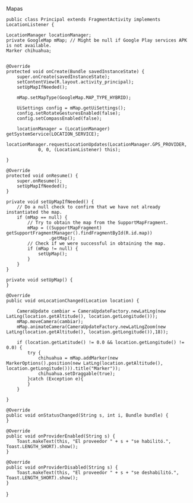Mapas

    public class Principal extends FragmentActivity implements LocationListener {

    LocationManager locationManager;
    private GoogleMap mMap; // Might be null if Google Play services APK is not available.
    Marker chihuahua;


    @Override
    protected void onCreate(Bundle savedInstanceState) {
        super.onCreate(savedInstanceState);
        setContentView(R.layout.activity_principal);
        setUpMapIfNeeded();

        mMap.setMapType(GoogleMap.MAP_TYPE_HYBRID);

        UiSettings config = mMap.getUiSettings();
        config.setRotateGesturesEnabled(false);
        config.setCompassEnabled(false);

        locationManager = (LocationManager) getSystemService(LOCATION_SERVICE);
        locationManager.requestLocationUpdates(LocationManager.GPS_PROVIDER,
                0, 0, (LocationListener) this);

    }

    @Override
    protected void onResume() {
        super.onResume();
        setUpMapIfNeeded();
    }
  
    private void setUpMapIfNeeded() {
        // Do a null check to confirm that we have not already instantiated the map.
        if (mMap == null) {
            // Try to obtain the map from the SupportMapFragment.
            mMap = ((SupportMapFragment) getSupportFragmentManager().findFragmentById(R.id.map))
                    .getMap();
            // Check if we were successful in obtaining the map.
            if (mMap != null) {
                setUpMap();
            }
        }
    }

    private void setUpMap() {
    }

    @Override
    public void onLocationChanged(Location location) {

        CameraUpdate cambiar = CameraUpdateFactory.newLatLng(new LatLng(location.getAltitude(), location.getLongitude()));
        mMap.moveCamera(cambiar);
        mMap.animateCamera(CameraUpdateFactory.newLatLngZoom(new LatLng(location.getAltitude(), location.getLongitude()),18));

        if (location.getLatitude() != 0.0 && location.getLongitude() != 0.0) {
            try {
                chihuahua = mMap.addMarker(new MarkerOptions().position(new LatLng(location.getAltitude(), location.getLongitude())).title("Marker"));
                chihuahua.setDraggable(true);
            }catch (Exception e){
            }
        }

    }

    @Override
    public void onStatusChanged(String s, int i, Bundle bundle) {
    }

    @Override
    public void onProviderEnabled(String s) {
        Toast.makeText(this, "El proveedor " + s + "se habilitó.", Toast.LENGTH_SHORT).show();
    }

    @Override
    public void onProviderDisabled(String s) {
        Toast.makeText(this, "El proveedor " + s + "se deshabilitó.", Toast.LENGTH_SHORT).show();
    }
}
